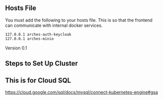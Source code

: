 ## Hosts File

You must add the following to your hosts file. This is so that the frontend can communicate with internal docker services.

```
127.0.0.1 arches-auth-keycloak
127.0.0.1 arches-minio
```

Version 0.1

## Steps to Set Up Cluster

## This is for Cloud SQL

https://cloud.google.com/sql/docs/mysql/connect-kubernetes-engine#gsa
